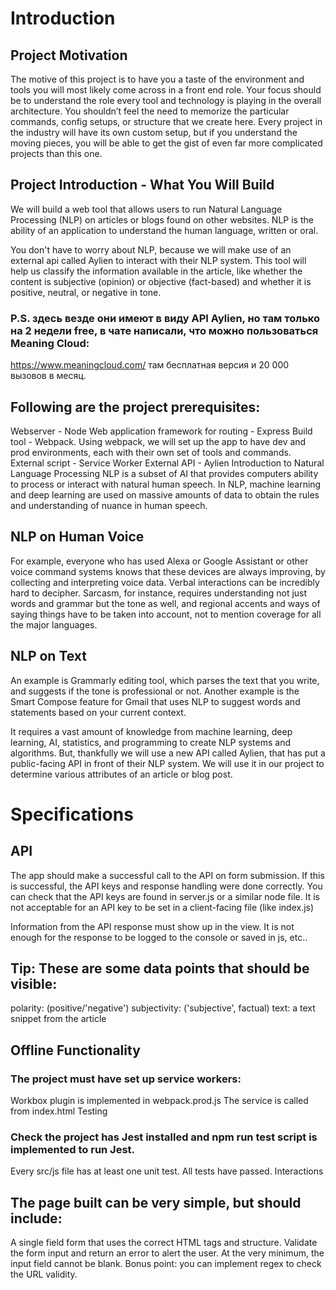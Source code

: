 # Introduction

## Project Motivation

The motive of this project is to have you a taste of the environment and tools you will most likely come across in a front end role. Your focus should be to understand the role every tool and technology is playing in the overall architecture. You shouldn’t feel the need to memorize the particular commands, config setups, or structure that we create here. Every project in the industry will have its own custom setup, but if you understand the moving pieces, you will be able to get the gist of even far more complicated projects than this one.

## Project Introduction - What You Will Build

We will build a web tool that allows users to run Natural Language Processing (NLP) on articles or blogs found on other websites. NLP is the ability of an application to understand the human language, written or oral.

You don't have to worry about NLP, because we will make use of an external api called Aylien to interact with their NLP system. This tool will help us classify the information available in the article, like whether the content is subjective (opinion) or objective (fact-based) and whether it is positive, neutral, or negative in tone.

### P.S. здесь везде они имеют в виду API Aylien, но там только на 2 недели free, в чате написали, что можно пользоваться Meaning Cloud:

https://www.meaningcloud.com/
там бесплатная версия и 20 000 вызовов в месяц.

## Following are the project prerequisites:

Webserver - Node
Web application framework for routing - Express
Build tool - Webpack. Using webpack, we will set up the app to have dev and prod environments, each with their own set of tools and commands.
External script - Service Worker
External API - Aylien
Introduction to Natural Language Processing
NLP is a subset of AI that provides computers ability to process or interact with natural human speech. In NLP, machine learning and deep learning are used on massive amounts of data to obtain the rules and understanding of nuance in human speech.

## NLP on Human Voice

For example, everyone who has used Alexa or Google Assistant or other voice command systems knows that these devices are always improving, by collecting and interpreting voice data. Verbal interactions can be incredibly hard to decipher. Sarcasm, for instance, requires understanding not just words and grammar but the tone as well, and regional accents and ways of saying things have to be taken into account, not to mention coverage for all the major languages.

## NLP on Text

An example is Grammarly editing tool, which parses the text that you write, and suggests if the tone is professional or not. Another example is the Smart Compose feature for Gmail that uses NLP to suggest words and statements based on your current context.

It requires a vast amount of knowledge from machine learning, deep learning, AI, statistics, and programming to create NLP systems and algorithms. But, thankfully we will use a new API called Aylien, that has put a public-facing API in front of their NLP system. We will use it in our project to determine various attributes of an article or blog post.

# Specifications

## API

The app should make a successful call to the API on form submission. If this is successful, the API keys and response handling were done correctly. You can check that the API keys are found in server.js or a similar node file. It is not acceptable for an API key to be set in a client-facing file (like index.js)

Information from the API response must show up in the view. It is not enough for the response to be logged to the console or saved in js, etc..

## Tip: These are some data points that should be visible:

polarity: (positive/'negative')
subjectivity: ('subjective', factual)
text: a text snippet from the article

## Offline Functionality

### The project must have set up service workers:

Workbox plugin is implemented in webpack.prod.js
The service is called from index.html
Testing

### Check the project has Jest installed and npm run test script is implemented to run Jest.

Every src/js file has at least one unit test.
All tests have passed.
Interactions

## The page built can be very simple, but should include:

A single field form that uses the correct HTML tags and structure.
Validate the form input and return an error to alert the user.
At the very minimum, the input field cannot be blank.
Bonus point: you can implement regex to check the URL validity.
